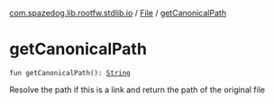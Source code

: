 [com.spazedog.lib.rootfw.stdlib.io](../index.md) / [File](index.md) / [getCanonicalPath](.)

# getCanonicalPath

`fun getCanonicalPath(): `[`String`](https://kotlinlang.org/api/latest/jvm/stdlib/kotlin/-string/index.html)

Resolve the path if this is a link and return the path of the original file

